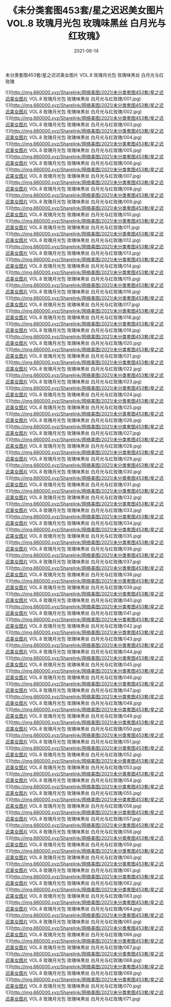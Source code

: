 ﻿---
layout: post
title:  《未分类套图453套/星之迟迟美女图片 VOL.8 玫瑰月光包 玫瑰味黑丝 白月光与红玫瑰》
date:   2021-06-14
img: http://img.660000.xyz/Sharelink/网络美图/2021/未分类套图453套/星之迟迟美女图片 VOL.8 玫瑰月光包 玫瑰味黑丝 白月光与红玫瑰/000.jpg
categories: [美女, 清纯, 唯美]
---

未分类套图453套/星之迟迟美女图片 VOL.8 玫瑰月光包 玫瑰味黑丝 白月光与红玫瑰

 ![](http://img.660000.xyz/Sharelink/网络美图/2021/未分类套图453套/星之迟迟美女图片 VOL.8 玫瑰月光包 玫瑰味黑丝 白月光与红玫瑰/001.jpg) <br>![](http://img.660000.xyz/Sharelink/网络美图/2021/未分类套图453套/星之迟迟美女图片 VOL.8 玫瑰月光包 玫瑰味黑丝 白月光与红玫瑰/002.jpg) <br>![](http://img.660000.xyz/Sharelink/网络美图/2021/未分类套图453套/星之迟迟美女图片 VOL.8 玫瑰月光包 玫瑰味黑丝 白月光与红玫瑰/003.jpg) <br>![](http://img.660000.xyz/Sharelink/网络美图/2021/未分类套图453套/星之迟迟美女图片 VOL.8 玫瑰月光包 玫瑰味黑丝 白月光与红玫瑰/004.jpg) <br>![](http://img.660000.xyz/Sharelink/网络美图/2021/未分类套图453套/星之迟迟美女图片 VOL.8 玫瑰月光包 玫瑰味黑丝 白月光与红玫瑰/005.jpg) <br>![](http://img.660000.xyz/Sharelink/网络美图/2021/未分类套图453套/星之迟迟美女图片 VOL.8 玫瑰月光包 玫瑰味黑丝 白月光与红玫瑰/006.jpg) <br>![](http://img.660000.xyz/Sharelink/网络美图/2021/未分类套图453套/星之迟迟美女图片 VOL.8 玫瑰月光包 玫瑰味黑丝 白月光与红玫瑰/007.jpg) <br>![](http://img.660000.xyz/Sharelink/网络美图/2021/未分类套图453套/星之迟迟美女图片 VOL.8 玫瑰月光包 玫瑰味黑丝 白月光与红玫瑰/008.jpg) <br>![](http://img.660000.xyz/Sharelink/网络美图/2021/未分类套图453套/星之迟迟美女图片 VOL.8 玫瑰月光包 玫瑰味黑丝 白月光与红玫瑰/009.jpg) <br>![](http://img.660000.xyz/Sharelink/网络美图/2021/未分类套图453套/星之迟迟美女图片 VOL.8 玫瑰月光包 玫瑰味黑丝 白月光与红玫瑰/010.jpg) <br>![](http://img.660000.xyz/Sharelink/网络美图/2021/未分类套图453套/星之迟迟美女图片 VOL.8 玫瑰月光包 玫瑰味黑丝 白月光与红玫瑰/011.jpg) <br>![](http://img.660000.xyz/Sharelink/网络美图/2021/未分类套图453套/星之迟迟美女图片 VOL.8 玫瑰月光包 玫瑰味黑丝 白月光与红玫瑰/012.jpg) <br>![](http://img.660000.xyz/Sharelink/网络美图/2021/未分类套图453套/星之迟迟美女图片 VOL.8 玫瑰月光包 玫瑰味黑丝 白月光与红玫瑰/013.jpg) <br>![](http://img.660000.xyz/Sharelink/网络美图/2021/未分类套图453套/星之迟迟美女图片 VOL.8 玫瑰月光包 玫瑰味黑丝 白月光与红玫瑰/014.jpg) <br>![](http://img.660000.xyz/Sharelink/网络美图/2021/未分类套图453套/星之迟迟美女图片 VOL.8 玫瑰月光包 玫瑰味黑丝 白月光与红玫瑰/015.jpg) <br>![](http://img.660000.xyz/Sharelink/网络美图/2021/未分类套图453套/星之迟迟美女图片 VOL.8 玫瑰月光包 玫瑰味黑丝 白月光与红玫瑰/016.jpg) <br>![](http://img.660000.xyz/Sharelink/网络美图/2021/未分类套图453套/星之迟迟美女图片 VOL.8 玫瑰月光包 玫瑰味黑丝 白月光与红玫瑰/017.jpg) <br>![](http://img.660000.xyz/Sharelink/网络美图/2021/未分类套图453套/星之迟迟美女图片 VOL.8 玫瑰月光包 玫瑰味黑丝 白月光与红玫瑰/018.jpg) <br>![](http://img.660000.xyz/Sharelink/网络美图/2021/未分类套图453套/星之迟迟美女图片 VOL.8 玫瑰月光包 玫瑰味黑丝 白月光与红玫瑰/019.jpg) <br>![](http://img.660000.xyz/Sharelink/网络美图/2021/未分类套图453套/星之迟迟美女图片 VOL.8 玫瑰月光包 玫瑰味黑丝 白月光与红玫瑰/020.jpg) <br>![](http://img.660000.xyz/Sharelink/网络美图/2021/未分类套图453套/星之迟迟美女图片 VOL.8 玫瑰月光包 玫瑰味黑丝 白月光与红玫瑰/021.jpg) <br>![](http://img.660000.xyz/Sharelink/网络美图/2021/未分类套图453套/星之迟迟美女图片 VOL.8 玫瑰月光包 玫瑰味黑丝 白月光与红玫瑰/022.jpg) <br>![](http://img.660000.xyz/Sharelink/网络美图/2021/未分类套图453套/星之迟迟美女图片 VOL.8 玫瑰月光包 玫瑰味黑丝 白月光与红玫瑰/023.jpg) <br>![](http://img.660000.xyz/Sharelink/网络美图/2021/未分类套图453套/星之迟迟美女图片 VOL.8 玫瑰月光包 玫瑰味黑丝 白月光与红玫瑰/024.jpg) <br>![](http://img.660000.xyz/Sharelink/网络美图/2021/未分类套图453套/星之迟迟美女图片 VOL.8 玫瑰月光包 玫瑰味黑丝 白月光与红玫瑰/025.jpg) <br>![](http://img.660000.xyz/Sharelink/网络美图/2021/未分类套图453套/星之迟迟美女图片 VOL.8 玫瑰月光包 玫瑰味黑丝 白月光与红玫瑰/026.jpg) <br>![](http://img.660000.xyz/Sharelink/网络美图/2021/未分类套图453套/星之迟迟美女图片 VOL.8 玫瑰月光包 玫瑰味黑丝 白月光与红玫瑰/027.jpg) <br>![](http://img.660000.xyz/Sharelink/网络美图/2021/未分类套图453套/星之迟迟美女图片 VOL.8 玫瑰月光包 玫瑰味黑丝 白月光与红玫瑰/028.jpg) <br>![](http://img.660000.xyz/Sharelink/网络美图/2021/未分类套图453套/星之迟迟美女图片 VOL.8 玫瑰月光包 玫瑰味黑丝 白月光与红玫瑰/029.jpg) <br>![](http://img.660000.xyz/Sharelink/网络美图/2021/未分类套图453套/星之迟迟美女图片 VOL.8 玫瑰月光包 玫瑰味黑丝 白月光与红玫瑰/030.jpg) <br>![](http://img.660000.xyz/Sharelink/网络美图/2021/未分类套图453套/星之迟迟美女图片 VOL.8 玫瑰月光包 玫瑰味黑丝 白月光与红玫瑰/031.jpg) <br>![](http://img.660000.xyz/Sharelink/网络美图/2021/未分类套图453套/星之迟迟美女图片 VOL.8 玫瑰月光包 玫瑰味黑丝 白月光与红玫瑰/032.jpg) <br>![](http://img.660000.xyz/Sharelink/网络美图/2021/未分类套图453套/星之迟迟美女图片 VOL.8 玫瑰月光包 玫瑰味黑丝 白月光与红玫瑰/033.jpg) <br>![](http://img.660000.xyz/Sharelink/网络美图/2021/未分类套图453套/星之迟迟美女图片 VOL.8 玫瑰月光包 玫瑰味黑丝 白月光与红玫瑰/034.jpg) <br>![](http://img.660000.xyz/Sharelink/网络美图/2021/未分类套图453套/星之迟迟美女图片 VOL.8 玫瑰月光包 玫瑰味黑丝 白月光与红玫瑰/035.jpg) <br>![](http://img.660000.xyz/Sharelink/网络美图/2021/未分类套图453套/星之迟迟美女图片 VOL.8 玫瑰月光包 玫瑰味黑丝 白月光与红玫瑰/036.jpg) <br>![](http://img.660000.xyz/Sharelink/网络美图/2021/未分类套图453套/星之迟迟美女图片 VOL.8 玫瑰月光包 玫瑰味黑丝 白月光与红玫瑰/037.jpg) <br>![](http://img.660000.xyz/Sharelink/网络美图/2021/未分类套图453套/星之迟迟美女图片 VOL.8 玫瑰月光包 玫瑰味黑丝 白月光与红玫瑰/038.jpg) <br>![](http://img.660000.xyz/Sharelink/网络美图/2021/未分类套图453套/星之迟迟美女图片 VOL.8 玫瑰月光包 玫瑰味黑丝 白月光与红玫瑰/039.jpg) <br>![](http://img.660000.xyz/Sharelink/网络美图/2021/未分类套图453套/星之迟迟美女图片 VOL.8 玫瑰月光包 玫瑰味黑丝 白月光与红玫瑰/040.jpg) <br>![](http://img.660000.xyz/Sharelink/网络美图/2021/未分类套图453套/星之迟迟美女图片 VOL.8 玫瑰月光包 玫瑰味黑丝 白月光与红玫瑰/041.jpg) <br>![](http://img.660000.xyz/Sharelink/网络美图/2021/未分类套图453套/星之迟迟美女图片 VOL.8 玫瑰月光包 玫瑰味黑丝 白月光与红玫瑰/042.jpg) <br>![](http://img.660000.xyz/Sharelink/网络美图/2021/未分类套图453套/星之迟迟美女图片 VOL.8 玫瑰月光包 玫瑰味黑丝 白月光与红玫瑰/043.jpg) <br>![](http://img.660000.xyz/Sharelink/网络美图/2021/未分类套图453套/星之迟迟美女图片 VOL.8 玫瑰月光包 玫瑰味黑丝 白月光与红玫瑰/044.jpg) <br>![](http://img.660000.xyz/Sharelink/网络美图/2021/未分类套图453套/星之迟迟美女图片 VOL.8 玫瑰月光包 玫瑰味黑丝 白月光与红玫瑰/045.jpg) <br>![](http://img.660000.xyz/Sharelink/网络美图/2021/未分类套图453套/星之迟迟美女图片 VOL.8 玫瑰月光包 玫瑰味黑丝 白月光与红玫瑰/046.jpg) <br>![](http://img.660000.xyz/Sharelink/网络美图/2021/未分类套图453套/星之迟迟美女图片 VOL.8 玫瑰月光包 玫瑰味黑丝 白月光与红玫瑰/047.jpg) <br>![](http://img.660000.xyz/Sharelink/网络美图/2021/未分类套图453套/星之迟迟美女图片 VOL.8 玫瑰月光包 玫瑰味黑丝 白月光与红玫瑰/048.jpg) <br>![](http://img.660000.xyz/Sharelink/网络美图/2021/未分类套图453套/星之迟迟美女图片 VOL.8 玫瑰月光包 玫瑰味黑丝 白月光与红玫瑰/049.jpg) <br>![](http://img.660000.xyz/Sharelink/网络美图/2021/未分类套图453套/星之迟迟美女图片 VOL.8 玫瑰月光包 玫瑰味黑丝 白月光与红玫瑰/050.jpg) <br>![](http://img.660000.xyz/Sharelink/网络美图/2021/未分类套图453套/星之迟迟美女图片 VOL.8 玫瑰月光包 玫瑰味黑丝 白月光与红玫瑰/051.jpg) <br>![](http://img.660000.xyz/Sharelink/网络美图/2021/未分类套图453套/星之迟迟美女图片 VOL.8 玫瑰月光包 玫瑰味黑丝 白月光与红玫瑰/052.jpg) <br>![](http://img.660000.xyz/Sharelink/网络美图/2021/未分类套图453套/星之迟迟美女图片 VOL.8 玫瑰月光包 玫瑰味黑丝 白月光与红玫瑰/053.jpg) <br>![](http://img.660000.xyz/Sharelink/网络美图/2021/未分类套图453套/星之迟迟美女图片 VOL.8 玫瑰月光包 玫瑰味黑丝 白月光与红玫瑰/054.jpg) <br>![](http://img.660000.xyz/Sharelink/网络美图/2021/未分类套图453套/星之迟迟美女图片 VOL.8 玫瑰月光包 玫瑰味黑丝 白月光与红玫瑰/055.jpg) <br>![](http://img.660000.xyz/Sharelink/网络美图/2021/未分类套图453套/星之迟迟美女图片 VOL.8 玫瑰月光包 玫瑰味黑丝 白月光与红玫瑰/056.jpg) <br>![](http://img.660000.xyz/Sharelink/网络美图/2021/未分类套图453套/星之迟迟美女图片 VOL.8 玫瑰月光包 玫瑰味黑丝 白月光与红玫瑰/057.jpg) <br>![](http://img.660000.xyz/Sharelink/网络美图/2021/未分类套图453套/星之迟迟美女图片 VOL.8 玫瑰月光包 玫瑰味黑丝 白月光与红玫瑰/058.jpg) <br>![](http://img.660000.xyz/Sharelink/网络美图/2021/未分类套图453套/星之迟迟美女图片 VOL.8 玫瑰月光包 玫瑰味黑丝 白月光与红玫瑰/059.jpg) <br>![](http://img.660000.xyz/Sharelink/网络美图/2021/未分类套图453套/星之迟迟美女图片 VOL.8 玫瑰月光包 玫瑰味黑丝 白月光与红玫瑰/060.jpg) <br>![](http://img.660000.xyz/Sharelink/网络美图/2021/未分类套图453套/星之迟迟美女图片 VOL.8 玫瑰月光包 玫瑰味黑丝 白月光与红玫瑰/061.jpg) <br>![](http://img.660000.xyz/Sharelink/网络美图/2021/未分类套图453套/星之迟迟美女图片 VOL.8 玫瑰月光包 玫瑰味黑丝 白月光与红玫瑰/062.jpg) <br>![](http://img.660000.xyz/Sharelink/网络美图/2021/未分类套图453套/星之迟迟美女图片 VOL.8 玫瑰月光包 玫瑰味黑丝 白月光与红玫瑰/063.jpg) <br>![](http://img.660000.xyz/Sharelink/网络美图/2021/未分类套图453套/星之迟迟美女图片 VOL.8 玫瑰月光包 玫瑰味黑丝 白月光与红玫瑰/064.jpg) <br>![](http://img.660000.xyz/Sharelink/网络美图/2021/未分类套图453套/星之迟迟美女图片 VOL.8 玫瑰月光包 玫瑰味黑丝 白月光与红玫瑰/065.jpg) <br>![](http://img.660000.xyz/Sharelink/网络美图/2021/未分类套图453套/星之迟迟美女图片 VOL.8 玫瑰月光包 玫瑰味黑丝 白月光与红玫瑰/066.jpg) <br>![](http://img.660000.xyz/Sharelink/网络美图/2021/未分类套图453套/星之迟迟美女图片 VOL.8 玫瑰月光包 玫瑰味黑丝 白月光与红玫瑰/067.jpg) <br>![](http://img.660000.xyz/Sharelink/网络美图/2021/未分类套图453套/星之迟迟美女图片 VOL.8 玫瑰月光包 玫瑰味黑丝 白月光与红玫瑰/068.jpg) <br>![](http://img.660000.xyz/Sharelink/网络美图/2021/未分类套图453套/星之迟迟美女图片 VOL.8 玫瑰月光包 玫瑰味黑丝 白月光与红玫瑰/069.jpg) <br>![](http://img.660000.xyz/Sharelink/网络美图/2021/未分类套图453套/星之迟迟美女图片 VOL.8 玫瑰月光包 玫瑰味黑丝 白月光与红玫瑰/070.jpg) <br>![](http://img.660000.xyz/Sharelink/网络美图/2021/未分类套图453套/星之迟迟美女图片 VOL.8 玫瑰月光包 玫瑰味黑丝 白月光与红玫瑰/071.jpg) <br>